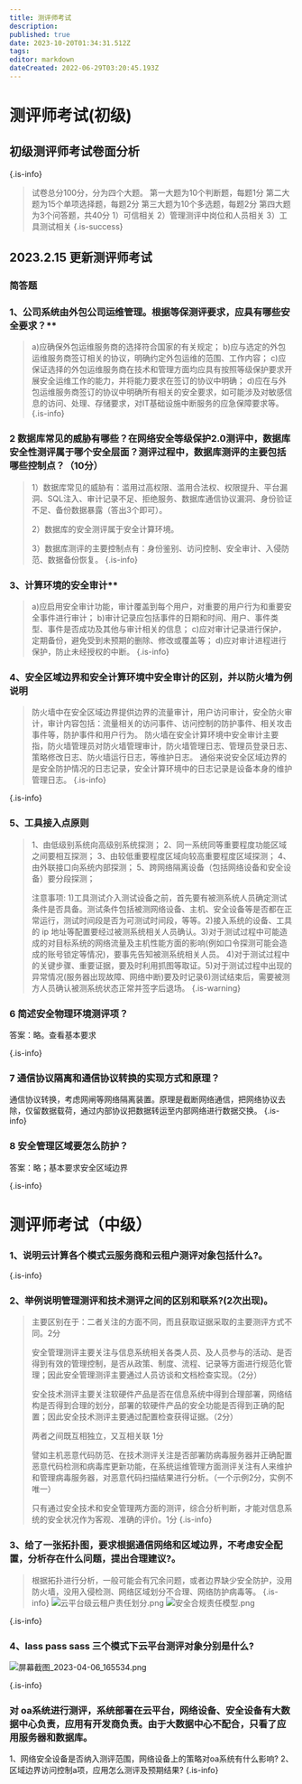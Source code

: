 ```yaml
---
title: 测评师考试
description: 
published: true
date: 2023-10-20T01:34:31.512Z
tags: 
editor: markdown
dateCreated: 2022-06-29T03:20:45.193Z
---
```


# 测评师考试(初级)
## 初级测评师考试卷面分析
{.is-info}

>  试卷总分100分，分为四个大题。
第一大题为10个判断题，每题1分
第二大题为15个单项选择题，每题2分
第三大题为10个多选题，每题2分
第四大题为3个问答题，共40分
1）可信相关
2）管理测评中岗位和人员相关
3）工具测试相关
{.is-success}



## 2023.2.15 更新测评师考试
### 简答题 
### 1、公司系统由外包公司运维管理。根据等保测评要求，应具有哪些安全要求？**
>
>a)应确保外包运维服务商的选择符合国家的有关规定；
b)应与选定的外包运维服务商签订相关的协议，明确约定外包运维的范围、工作内容；
c)应保证选择的外包运维服务商在技术和管理方面均应具有按照等级保护要求开展安全运维工作的能力，并将能力要求在签订的协议中明确；
d)应在与外包运维服务商签订的协议中明确所有相关的安全要求，如可能涉及对敏感信息的访问、处理、存储要求，对IT基础设施中断服务的应急保障要求等。
{.is-info}



### 2 数据库常见的威胁有哪些？在网络安全等级保护2.0测评中，数据库安全性测评属于哪个安全层面？测评过程中，数据库测评的主要包括哪些控制点？（10分）
> 1）数据库常见的威胁有：滥用过高权限、滥用合法权、权限提升、平台漏洞、SQL注入、审计记录不足、拒绝服务、数据库通信协议漏洞、身份验证不足、备份数据暴露（答出3个即可）。
> 
> 2）数据库的安全测评属于安全计算环境。
> 
> 3）数据库测评的主要控制点有：身份鉴别、访问控制、安全审计、入侵防范、数据备份恢复。
> {.is-info}



### 3、计算环境的安全审计**
>a)应启用安全审计功能，审计覆盖到每个用户，对重要的用户行为和重要安全事件进行审计；
b)审计记录应包括事件的日期和时间、用户、事件类型、事件是否成功及其他与审计相关的信息；
c)应对审计记录进行保护，定期备份，避免受到未预期的删除、修改或覆盖等；
d)应对审计进程进行保护，防止未经授权的中断。
{.is-info}

### 4、安全区域边界和安全计算环境中安全审计的区别，并以防火墙为例说明
> 防火墙中在安全区域边界提供边界的流量审计，用户访问审计，安全防火审计，审计内容包括：流量相关的访问事件、访问控制的防护事件、相关攻击事件等，防护事件和用户行为。
> 防火墙在安全计算环境中安全审计主要指，防火墙管理员对防火墙管理审计，防火墙管理日志、管理员登录日志、策略修改日志、防火墙运行日志，等维护日志。
> 通俗来说安全区域边界的是安全防护情况的日志记录，安全计算环境中的日志记录是设备本身的维护管理日志。
{.is-info}


{.is-info}

### 5、工具接入点原则
>1、由低级别系统向高级别系统探测；
2、同一系统同等重要程度功能区域之间要相互探测；
3、由较低重要程度区域向较高重要程度区域探测；
4、由外联接口向系统内部探测；
5、跨网络隔离设备（包括网络设备和安全设备）要分段探测；
>
>注意事项:
1)工具测试介入测试设备之前，首先要有被测系统人员确定测试条件是否具备。测试条件包括被测网络设备、主机、安全设备等是否都在正常运行，测试时间段是否为可测试时间段，等等。2)接入系统的设备、工具的 ip 地址等配置要经过被测系统相关人员确认。3)对于测试过程中可能造成的对目标系统的网络流量及主机性能方面的影响(例如口令探测可能会造成的账号锁定等情况)，要事先告知被测系统相关人员。
4)对于测试过程中的关键步骤、重要证据，要及时利用抓图等取证。5)对于测试过程中出现的异常情况(服务器出现故障、网络中断)要及时记录6)测试结束后，需要被测方人员确认被测系统状态正常并签字后退场。
> {.is-warning}


 ### 6 简述安全物理环境测评项？
 答案：略。查看基本要求
 
{.is-info}

### 7 通信协议隔离和通信协议转换的实现方式和原理？
通信协议转换，考虑网闸等网络隔离装置。原理是截断网络通信，把网络协议去除，仅留数据载荷，通过内部协议把数据转运至内部网络进行数据交换。
{.is-info}

### 8 安全管理区域要怎么防护？
答案：略；基本要求安全区域边界

{.is-info}
# **测评师考试（中级）**

### 1、说明云计算各个模式云服务商和云租户测评对象包括什么?。
{.is-info}


### 2、举例说明管理测评和技术测评之间的区别和联系?(2次出现)。
> 	
> 主要区别在于：二者关注的方面不同，而且获取证据采取的主要测评方式不同。2分
> 
> 安全管理测评主要关注与信息系统相关各类人员、及人员参与的活动、是否得到有效的管理控制，是否从政策、制度、流程、记录等方面进行规范化管理；因此安全管理测评主要通过人员访谈和文档检查实现。（2分）
> 
> 安全技术测评主要关注软硬件产品是否在信息系统中得到合理部署，网络结构是否得到合理的划分，部署的软硬件产品的安全功能是否得到正确的配置；因此安全技术测评主要通过配置检查获得证据。（2分）
> 
> 两者之间既互相独立，又互相关联   1分
> 
> 譬如主机恶意代码防范、在技术测评关注是否部署防病毒服务器并正确配置恶意代码检测和病毒库更新功能，在系统运维管理方面测评关注有人来维护和管理病毒服务器，对恶意代码扫描结果进行分析。（一个示例2分，实例不唯一）
> 
> 只有通过安全技术和安全管理两方面的测评，综合分析判断，才能对信息系统的安全状况作为客观、准确的评价。1分
{.is-info}



### 3、给了一张拓扑图，要求根据通信网络和区域边界，不考虑安全配置，分析存在什么问题，提出合理建议?。

> 根据拓扑进行分析，一般可能会有冗余问题，或者边界缺少安全防护，没用防火墙，没用入侵检测、网络区域划分不合理、网络防护病毒等。
{.is-info}
![云平台级云租户责任划分.png](/报告相关/云平台级云租户责任划分.png)
![安全合规责任模型.png](/报告相关/安全合规责任模型.png)



{.is-info}

### 4、lass pass sass 三个模式下云平台测评对象分别是什么?
![屏幕截图_2023-04-06_165534.png](/报告相关/屏幕截图_2023-04-06_165534.png)

{.is-info}

### 对 oa系统进行测评，系统部署在云平台，网络设备、安全设备有大数据中心负责，应用有开发商负责。由于大数据中心不配合，只看了应用服务器和数据库。
1、网络安全设备是否纳入测评范围，网络设备上的策略对oa系统有什么影响?
2、区域边界访问控制a项，应用怎么测评及预期结果?
{.is-info}